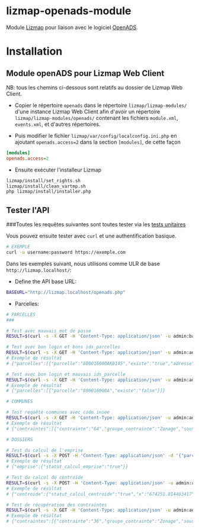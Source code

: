 # lizmap-openads-module

Module [Lizmap](https://www.lizmap.com/) pour liaison avec le logiciel [OpenADS](https://www.atreal.fr/applications/catalogue/logiciel-urbanisme).

# Installation

## Module openADS pour Lizmap Web Client 

NB: tous les chemins ci-dessous sont relatifs au dossier de Lizmap Web Client.

* Copier le répertoire `openads` dans le répertoire `lizmap/lizmap-modules/` d'une instance Lizmap Web Client afin d'avoir un répertoire `lizmap/lizmap-modules/openads/` contenant les fichiers `module.xml`, `events.xml`, et d'autres répertoires.

* Puis modifier le fichier `lizmap/var/config/localconfig.ini.php` en ajoutant `openads.access=2` dans la section `[modules]`, de cette façon

```ini
[modules]
openads.access=2

```

* Ensuite exécuter l'installeur Lizmap

```bash
lizmap/install/set_rights.sh
lizmap/install/clean_vartmp.sh
php lizmap/install/installer.php
```

## Tester l'API
###Toutes les requêtes suivantes sont toutes tester via les [tests unitaires](tests/)

Vous pouvez ensuite tester avec `curl` et une authentification basique.
```bash
# EXEMPLE
curl -u username:password https://exemple.com
```

Dans les exemples suivant, nous utilisons comme ULR de base `http://lizmap.localhost/`:

* Define the API base URL:

```bash
BASEURL="http://lizmap.localhost/openads.php"
``` 

* Parcelles:

```bash
# PARCELLES
###

# Test avec mauvais mot de passe
RESULT=$(curl -s -X GET -H 'Content-Type: application/json' -u admin:badpassword "$BASEURL/services/openads~openads/parcelles/800016000AK0145") && echo $RESULT

# Test avec bon login et bons ids_parcelles
RESULT=$(curl -s -X GET -H 'Content-Type: application/json' -u admin:admin "$BASEURL/services/openads~openads/parcelles/800016000AK0145") && echo $RESULT
# Exemple de résultat
# {"parcelles":[{"parcelle":"800016000AK0145","existe":"true","adresse":{"numero_voie":"0057  ","type_voie":"CHE","nom_voie":"CROISE DE LA JUSTICE      ","arrondissement":"016"}}]}

# Test avec bon login et mauvais ids_parcelle
RESULT=$(curl -s -X GET -H 'Content-Type: application/json' -u admin:admin "$BASEURL/services/openads~openads/parcelles/80016") && echo $RESULT
# Exemple de résultat
# {"parcelles":[{"parcelle":"800016000A","existe":"false"}]}

# COMMUNES

# Test requête communes avec code insee
RESULT=$(curl -s -X GET -H 'Content-Type: application/json' -u admin:admin "$BASEURL/services/openads~openads/communes/80016/contraintes") && echo $RESULT
# Exemple de résultat
# {"contraintes":[{"contrainte":"64","groupe_contrainte":"Zonage","sous_groupe_contrainte":"ZOne urba","libelle":"Uec","texte":"Secteur urbain \u00e9conomique"},{"contrainte":"63","groupe_contrainte":"Zonage","sous_groupe_contrainte":"ZOne urba","libelle":"Uco","texte":"Secteur urbain de commerce"},{"contrainte":"51","groupe_contrainte":"Zonage","sous_groupe_contrainte":"ZOne urba","libelle":"1AUm","texte":"Zone \u00e0 urbaniser mixte habitat \/ \u00e9conomie"},{"contrainte":"57","groupe_contrainte":"Zonage","sous_groupe_contrainte":"ZOne urba","libelle":"2AUec","texte":"Zone \u00e0 urbaniser \u00e0 vocation \u00e9conomique"},{"contrainte":"36","groupe_contrainte":"Zonage","sous_groupe_contrainte":"ZOne urba","libelle":"Up","texte":"Secteur urbain en p\u00e9riph\u00e9rie du centre-ville et des anciens faubourgs d'Albert"},{"contrainte":"37","groupe_contrainte":"Zonage","sous_groupe_contrainte":"ZOne urba","libelle":"Nzh","texte":"Secteur naturel concern\u00e9 par des Zones \u00e0 Dominante Humide du SDAGE Artois-Picardie"},{"contrainte":"44","groupe_contrainte":"Zonage","sous_groupe_contrainte":"ZOne urba","libelle":"N","texte":"Zone naturelle"},{"contrainte":"43","groupe_contrainte":"Zonage","sous_groupe_contrainte":"ZOne urba","libelle":"Uag","texte":"Secteur urbain avec enjeux agricoles"},{"contrainte":"33","groupe_contrainte":"Zonage","sous_groupe_contrainte":"ZOne urba","libelle":"Ueq","texte":"Secteur urbain d'\u00e9quipements publics"},{"contrainte":"42","groupe_contrainte":"Zonage","sous_groupe_contrainte":"ZOne urba","libelle":"A","texte":"Zone agricole"},{"contrainte":"53","groupe_contrainte":"Zonage","sous_groupe_contrainte":"ZOne urba","libelle":"Uc","texte":"Secteur urbain compos\u00e9 majoritairement d'extensions r\u00e9centes"},{"contrainte":"62","groupe_contrainte":"Zonage","sous_groupe_contrainte":"ZOne urba","libelle":"Azh","texte":"Secteur agricole concern\u00e9 par des Zones \u00e0 Dominante Humide du SDAGE Artois-Picardie"},{"contrainte":"50","groupe_contrainte":"Zonage","sous_groupe_contrainte":"ZOne urba","libelle":"2AUh","texte":"Zone \u00e0 urbaniser \u00e0 vocation principale d'habitat"},{"contrainte":"52","groupe_contrainte":"Zonage","sous_groupe_contrainte":"ZOne urba","libelle":"Ap","texte":"Secteur agricole prot\u00e9g\u00e9"},{"contrainte":"46","groupe_contrainte":"Zonage","sous_groupe_contrainte":"ZOne urba","libelle":"1AUco","texte":"Zone \u00e0 urbaniser \u00e0 vocation commerciale"},{"contrainte":"45","groupe_contrainte":"Zonage","sous_groupe_contrainte":"ZOne urba","libelle":"Uf","texte":"Secteur urbain des anciens faubourgs autour du centre-ville d'Albert"},{"contrainte":"60","groupe_contrainte":"Zonage","sous_groupe_contrainte":"ZOne urba","libelle":"Uv","texte":"Secteur urbain du centre-ville d'Albert"},{"contrainte":"34","groupe_contrainte":"Zonage","sous_groupe_contrainte":"ZOne urba","libelle":"Neq","texte":"Secteur naturel d'\u00e9quipements publics"},{"contrainte":"41","groupe_contrainte":"Zonage","sous_groupe_contrainte":"ZOne urba","libelle":"1AUh","texte":"Zone \u00e0 urbaniser \u00e0 vocation principale d'habitat"}]}

# DOSSIERS

# Test du calcul de l'emprise
RESULT=$(curl -s -X POST -H 'Content-Type: application/json' -d '{"parcelles":["800016000AT0031", "800016000AO0179"]}' -u admin:admin "$BASEURL/services/openads~openads/dossiers/444444/emprise") && echo $RESULT
# Exemple de résultat
# {"emprise":{"statut_calcul_emprise":"true"}}

# Test du calcul du centroïde
RESULT=$(curl -s -X POST -H 'Content-Type: application/json' -u admin:admin "$BASEURL/services/openads~openads/dossiers/444444/centroide") && echo $RESULT
# Exemple de résultat
# {"centroide":{"statut_calcul_centroide":"true","x":"674251.814403417","y":"6988657.01009032"}}

# Test de récupération des contraintes
RESULT=$(curl -s -X GET -H 'Content-Type: application/json' -u admin:admin "$BASEURL/services/openads~openads/dossiers/444444/contraintes") && echo $RESULT
# Exemple de résultat
# {"contraintes":[{"contrainte":"36","groupe_contrainte":"Zonage","sous_groupe_contrainte":"ZOne urba","libelle":"Up","texte":"Secteur urbain en p\u00e9riph\u00e9rie du centre-ville et des anciens faubourgs d'Albert"},{"contrainte":"45","groupe_contrainte":"Zonage","sous_groupe_contrainte":"ZOne urba","libelle":"Uf","texte":"Secteur urbain des anciens faubourgs autour du centre-ville d'Albert"}]}

```
